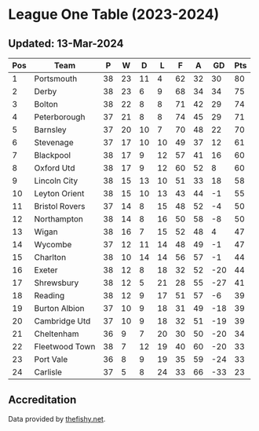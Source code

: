 # League One Table (2023-2024)
## Updated: 13-Mar-2024

| Pos | Team | P | W | D | L | F | A | GD | Pts |
| --- | --- | --- | --- | --- | --- | --- | --- | --- | --- |
| 1 | Portsmouth | 38 | 23 | 11 | 4 | 62 | 32 | 30 | 80 |
| 2 | Derby | 38 | 23 | 6 | 9 | 68 | 34 | 34 | 75 |
| 3 | Bolton | 38 | 22 | 8 | 8 | 71 | 42 | 29 | 74 |
| 4 | Peterborough | 37 | 21 | 8 | 8 | 74 | 45 | 29 | 71 |
| 5 | Barnsley | 37 | 20 | 10 | 7 | 70 | 48 | 22 | 70 |
| 6 | Stevenage | 37 | 17 | 10 | 10 | 49 | 37 | 12 | 61 |
| 7 | Blackpool | 38 | 17 | 9 | 12 | 57 | 41 | 16 | 60 |
| 8 | Oxford Utd | 38 | 17 | 9 | 12 | 60 | 52 | 8 | 60 |
| 9 | Lincoln City | 38 | 15 | 13 | 10 | 51 | 33 | 18 | 58 |
| 10 | Leyton Orient | 38 | 15 | 10 | 13 | 43 | 44 | -1 | 55 |
| 11 | Bristol Rovers | 37 | 14 | 8 | 15 | 48 | 52 | -4 | 50 |
| 12 | Northampton | 38 | 14 | 8 | 16 | 50 | 58 | -8 | 50 |
| 13 | Wigan | 38 | 16 | 7 | 15 | 52 | 48 | 4 | 47 |
| 14 | Wycombe | 37 | 12 | 11 | 14 | 48 | 49 | -1 | 47 |
| 15 | Charlton | 38 | 10 | 14 | 14 | 56 | 57 | -1 | 44 |
| 16 | Exeter | 38 | 12 | 8 | 18 | 32 | 52 | -20 | 44 |
| 17 | Shrewsbury | 38 | 12 | 5 | 21 | 28 | 55 | -27 | 41 |
| 18 | Reading | 38 | 12 | 9 | 17 | 51 | 57 | -6 | 39 |
| 19 | Burton Albion | 37 | 10 | 9 | 18 | 31 | 49 | -18 | 39 |
| 20 | Cambridge Utd | 37 | 10 | 9 | 18 | 32 | 51 | -19 | 39 |
| 21 | Cheltenham | 36 | 9 | 7 | 20 | 30 | 50 | -20 | 34 |
| 22 | Fleetwood Town | 38 | 7 | 12 | 19 | 40 | 60 | -20 | 33 |
| 23 | Port Vale | 36 | 8 | 9 | 19 | 35 | 59 | -24 | 33 |
| 24 | Carlisle | 37 | 5 | 8 | 24 | 33 | 66 | -33 | 23 |

## Accreditation 

Data provided by [thefishy.net](https://www.thefishy.net/).